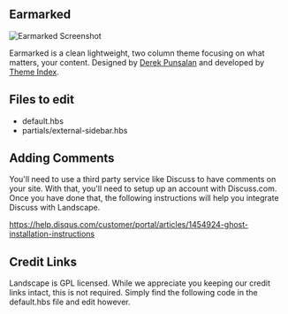 ## Earmarked

![Earmarked Screenshot](https://themeindex.io/wp-content/uploads/2015/09/earmarked.png)

Earmarked is a clean lightweight, two column theme focusing on what matters, your content. Designed by [Derek Punsalan](https://twitter.com/derekpunsaln) and developed by [Theme Index](https://themeindex.io).

## Files to edit

 * default.hbs
 * partials/external-sidebar.hbs

## Adding Comments

You'll need to use a third party service like Discuss to have comments on your site. With that, you'll need to setup up an account with Discuss.com. Once you have done that, the following instructions will help you integrate Discuss with Landscape.

https://help.disqus.com/customer/portal/articles/1454924-ghost-installation-instructions


## Credit Links

Landscape is GPL licensed. While we appreciate you keeping our credit links intact, this is not required. Simply find the following code in the default.hbs file and edit however.